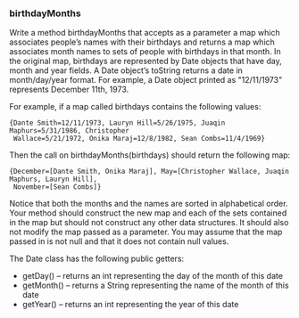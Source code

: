 <div class="viewer">

### birthdayMonths

<div>

Write a method birthdayMonths that accepts as a parameter a map which associates people’s names with their birthdays and returns a map which associates month names to sets of people with birthdays in that month. In the original map, birthdays are represented by Date objects that have day, month and year fields. A Date object’s toString returns a date in month/day/year format. For example, a Date object printed as "12/11/1973" represents December 11th, 1973.

For example, if a map called birthdays contains the following values:

    {Dante Smith=12/11/1973, Lauryn Hill=5/26/1975, Juaqin Maphurs=5/31/1986, Christopher 
     Wallace=5/21/1972, Onika Maraj=12/8/1982, Sean Combs=11/4/1969}

Then the call on birthdayMonths(birthdays) should return the following map:

    {December=[Dante Smith, Onika Maraj], May=[Christopher Wallace, Juaqin Maphurs, Lauryn Hill], 
     November=[Sean Combs]}

Notice that both the months and the names are sorted in alphabetical order. Your method should construct the new map and each of the sets contained in the map but should not construct any other data structures. It should also not modify the map passed as a parameter. You may assume that the map passed in is not null and that it does not contain null values.

The Date class has the following public getters:

*   getDay() – returns an int representing the day of the month of this date
*   getMonth() – returns a String representing the name of the month of this date
*   getYear() – returns an int representing the year of this date

</div>

</div>
